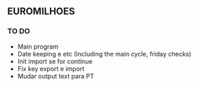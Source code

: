 ## EUROMILHOES

### TO DO

* Main program
* Date keeping e etc (Including the main cycle, friday checks)
* Init import se for continue
* Fix key export e import
* Mudar output text para PT
